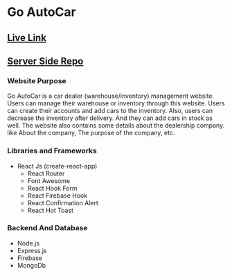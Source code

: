 # Go AutoCar

## [Live Link](#)

## [Server Side Repo](https://github.com/ProgrammingHeroWC4/warehouse-management-server-side-sabbirzzaman)

### Website Purpose
Go AutoCar is a car dealer (warehouse/inventory) management website. Users can manage their warehouse or inventory through this website. Users can create their accounts and add cars to the inventory. Also, users can decrease the inventory after delivery. And they can add cars in stock as well. The website also contains some details about the dealership company. like About the company, The purpose of the company, etc.

### Libraries and Frameworks
* React Js (create-react-app)
    * React Router
    * Font Awesome
    * React Hook Form
    * React Firebase Hook
    * React Confirmation Alert
    * React Hot Toast

### Backend And Database
* Node.js
* Express.js
* Firebase
* MongoDb